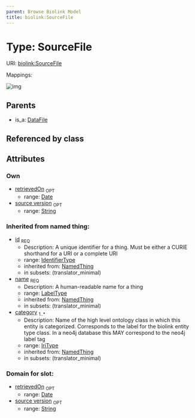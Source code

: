 ```yaml
---
parent: Browse Biolink Model
title: biolink:SourceFile
---
```


# Type: SourceFile




URI: [biolink:SourceFile](https://w3id.org/biolink/vocab/SourceFile)

Mappings:

![img](http://yuml.me/diagram/nofunky;dir:TB/class/\[DataFile]^-\[SourceFile&#124;source_version:string%20%3F;retrievedOn:date%20%3F;id(i):identifier_type;name(i):label_type;category(i):iri_type%20%2B])

## Parents

 *  is_a: [DataFile](DataFile.md)

## Referenced by class


## Attributes


### Own

 * [retrievedOn](retrievedOn.md)  <sub>OPT</sub>
    * range: [Date](types/Date.md)
 * [source version](source_version.md)  <sub>OPT</sub>
    * range: [String](types/String.md)

### Inherited from named thing:

 * [id](id.md)  <sub>REQ</sub>
    * Description: A unique identifier for a thing. Must be either a CURIE shorthand for a URI or a complete URI
    * range: [IdentifierType](types/IdentifierType.md)
    * inherited from: [NamedThing](NamedThing.md)
    * in subsets: (translator_minimal)
 * [name](name.md)  <sub>REQ</sub>
    * Description: A human-readable name for a thing
    * range: [LabelType](types/LabelType.md)
    * inherited from: [NamedThing](NamedThing.md)
    * in subsets: (translator_minimal)
 * [category](category.md)  <sub>1..*</sub>
    * Description: Name of the high level ontology class in which this entity is categorized. Corresponds to the label for the biolink entity type class. In a neo4j database this MAY correspond to the neo4j label tag
    * range: [IriType](types/IriType.md)
    * inherited from: [NamedThing](NamedThing.md)
    * in subsets: (translator_minimal)

### Domain for slot:

 * [retrievedOn](retrievedOn.md)  <sub>OPT</sub>
    * range: [Date](types/Date.md)
 * [source version](source_version.md)  <sub>OPT</sub>
    * range: [String](types/String.md)
